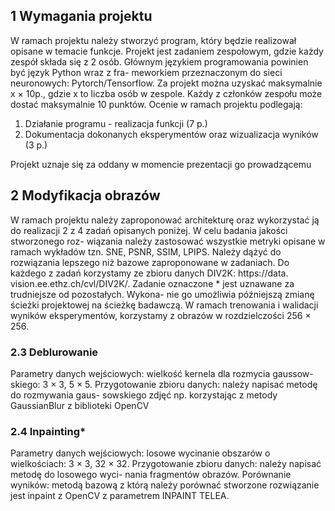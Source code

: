 ## 1 Wymagania projektu

W ramach projektu należy stworzyć program, który będzie realizował opisane w
temacie funkcje. Projekt jest zadaniem zespołowym, gdzie każdy zespół składa
się z 2 osób.
Głównym językiem programowania powinien być język Python wraz z fra-
meworkiem przeznaczonym do sieci neuronowych: Pytorch/Tensorflow.
Za projekt można uzyskać maksymalnie x × 10p., gdzie x to liczba osób w
zespole. Każdy z członków zespołu może dostać maksymalnie 10 punktów.
Ocenie w ramach projektu podlegają:
1. Działanie programu - realizacja funkcji (7 p.)
2. Dokumentacja dokonanych eksperymentów oraz wizualizacja wyników (3
p.)

Projekt uznaje się za oddany w momencie prezentacji go prowadzącemu

## 2 Modyfikacja obrazów

W ramach projektu należy zaproponować architekturę oraz wykorzystać ją do
realizacji 2 z 4 zadań opisanych poniżej. W celu badania jakości stworzonego roz-
wiązania należy zastosować wszystkie metryki opisane w ramach wykładów tzn.
SNE, PSNR, SSIM, LPIPS. Należy dążyć do rozwiązania lepszego niż bazowe
zaproponowane w zadaniach.
Do każdego z zadań korzystamy ze zbioru danych DIV2K: https://data.
vision.ee.ethz.ch/cvl/DIV2K/.
Zadanie oznaczone * jest uznawane za trudniejsze od pozostałych. Wykona-
nie go umożliwia późniejszą zmianę ścieżki projektowej na ścieżkę badawczą.
W ramach trenowania i walidacji wyników eksperymentów, korzystamy z
obrazów w rozdzielczości 256 × 256.

### 2.3 Deblurowanie

Parametry danych wejściowych: wielkość kernela dla rozmycia gaussow-
skiego: 3 × 3, 5 × 5.
Przygotowanie zbioru danych: należy napisać metodę do rozmywania gaus-
sowskiego zdjęć np. korzystając z metody GaussianBlur z biblioteki OpenCV

### 2.4 Inpainting*

Parametry danych wejściowych: losowe wycinanie obszarów o wielkościach:
3 × 3, 32 × 32.
Przygotowanie zbioru danych: należy napisać metodę do losowego wyci-
nania fragmentów obrazów.
Porównanie wyników: metodą bazową z którą należy porównać stworzone
rozwiązanie jest inpaint z OpenCV z parametrem INPAINT TELEA.
